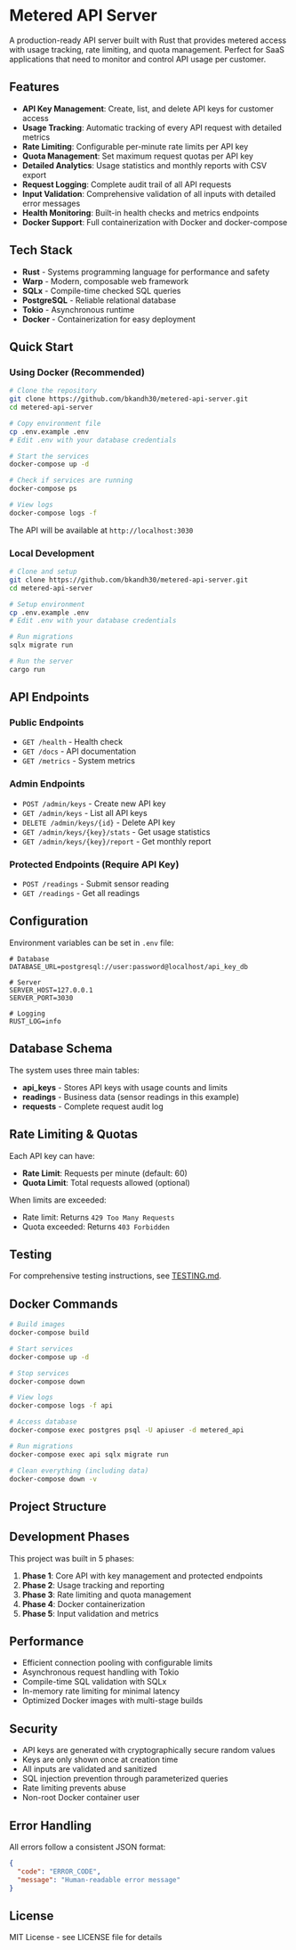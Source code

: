# Metered API Server

A production-ready API server built with Rust that provides metered access with usage tracking, rate limiting, and quota management. Perfect for SaaS applications that need to monitor and control API usage per customer.

## Features

- **API Key Management**: Create, list, and delete API keys for customer access
- **Usage Tracking**: Automatic tracking of every API request with detailed metrics
- **Rate Limiting**: Configurable per-minute rate limits per API key
- **Quota Management**: Set maximum request quotas per API key
- **Detailed Analytics**: Usage statistics and monthly reports with CSV export
- **Request Logging**: Complete audit trail of all API requests
- **Input Validation**: Comprehensive validation of all inputs with detailed error messages
- **Health Monitoring**: Built-in health checks and metrics endpoints
- **Docker Support**: Full containerization with Docker and docker-compose

## Tech Stack

- **Rust** - Systems programming language for performance and safety
- **Warp** - Modern, composable web framework
- **SQLx** - Compile-time checked SQL queries
- **PostgreSQL** - Reliable relational database
- **Tokio** - Asynchronous runtime
- **Docker** - Containerization for easy deployment

## Quick Start

### Using Docker (Recommended)

```bash
# Clone the repository
git clone https://github.com/bkandh30/metered-api-server.git
cd metered-api-server

# Copy environment file
cp .env.example .env
# Edit .env with your database credentials

# Start the services
docker-compose up -d

# Check if services are running
docker-compose ps

# View logs
docker-compose logs -f
```

The API will be available at `http://localhost:3030`

### Local Development

```bash
# Clone and setup
git clone https://github.com/bkandh30/metered-api-server.git
cd metered-api-server

# Setup environment
cp .env.example .env
# Edit .env with your database credentials

# Run migrations
sqlx migrate run

# Run the server
cargo run
```

## API Endpoints

### Public Endpoints

- `GET /health` - Health check
- `GET /docs` - API documentation
- `GET /metrics` - System metrics

### Admin Endpoints

- `POST /admin/keys` - Create new API key
- `GET /admin/keys` - List all API keys
- `DELETE /admin/keys/{id}` - Delete API key
- `GET /admin/keys/{key}/stats` - Get usage statistics
- `GET /admin/keys/{key}/report` - Get monthly report

### Protected Endpoints (Require API Key)

- `POST /readings` - Submit sensor reading
- `GET /readings` - Get all readings

## Configuration

Environment variables can be set in `.env` file:

```env
# Database
DATABASE_URL=postgresql://user:password@localhost/api_key_db

# Server
SERVER_HOST=127.0.0.1
SERVER_PORT=3030

# Logging
RUST_LOG=info
```

## Database Schema

The system uses three main tables:

- **api_keys** - Stores API keys with usage counts and limits
- **readings** - Business data (sensor readings in this example)
- **requests** - Complete request audit log

## Rate Limiting & Quotas

Each API key can have:

- **Rate Limit**: Requests per minute (default: 60)
- **Quota Limit**: Total requests allowed (optional)

When limits are exceeded:

- Rate limit: Returns `429 Too Many Requests`
- Quota exceeded: Returns `403 Forbidden`

## Testing

For comprehensive testing instructions, see [TESTING.md](./TESTING.md).

## Docker Commands

```bash
# Build images
docker-compose build

# Start services
docker-compose up -d

# Stop services
docker-compose down

# View logs
docker-compose logs -f api

# Access database
docker-compose exec postgres psql -U apiuser -d metered_api

# Run migrations
docker-compose exec api sqlx migrate run

# Clean everything (including data)
docker-compose down -v
```

## Project Structure

<!-- ```
metered-api-server/
├── src/
│   ├── main.rs           # Application entry point
│   ├── db/               # Database connection module
│   ├── handlers/         # Request handlers
│   │   ├── admin.rs      # Admin endpoints
│   │   ├── business.rs   # Business logic endpoints
│   │   ├── usage.rs      # Usage tracking endpoints
│   │   └── metrics.rs    # Metrics endpoint
│   ├── middleware/       # Middleware components
│   │   ├── auth.rs       # Authentication & authorization
│   │   ├── rate_limiter.rs # Rate limiting
│   │   └── validation.rs # Input validation
│   └── models/           # Data models
├── migrations/           # SQL migration files
├── static/              # Static files (docs.html)
├── Cargo.toml           # Rust dependencies
├── Dockerfile           # Docker image definition
├── docker-compose.yml   # Docker services configuration
└── .env.example         # Environment variables template
``` -->

## Development Phases

This project was built in 5 phases:

1. **Phase 1**: Core API with key management and protected endpoints
2. **Phase 2**: Usage tracking and reporting
3. **Phase 3**: Rate limiting and quota management
4. **Phase 4**: Docker containerization
5. **Phase 5**: Input validation and metrics

## Performance

- Efficient connection pooling with configurable limits
- Asynchronous request handling with Tokio
- Compile-time SQL validation with SQLx
- In-memory rate limiting for minimal latency
- Optimized Docker images with multi-stage builds

## Security

- API keys are generated with cryptographically secure random values
- Keys are only shown once at creation time
- All inputs are validated and sanitized
- SQL injection prevention through parameterized queries
- Rate limiting prevents abuse
- Non-root Docker container user

## Error Handling

All errors follow a consistent JSON format:

```json
{
  "code": "ERROR_CODE",
  "message": "Human-readable error message"
}
```

## License

MIT License - see LICENSE file for details
